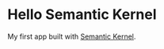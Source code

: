 # Hello Semantic Kernel

My first app built with [Semantic Kernel](https://devblogs.microsoft.com/semantic-kernel/).
